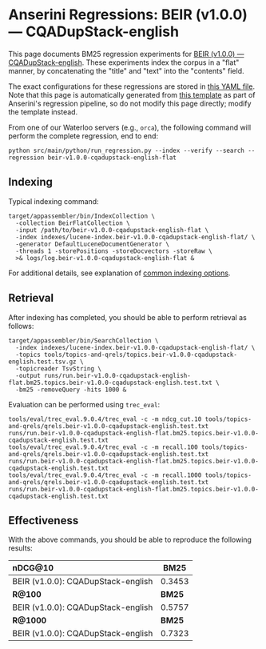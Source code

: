 # Anserini Regressions: BEIR (v1.0.0) &mdash; CQADupStack-english

This page documents BM25 regression experiments for [BEIR (v1.0.0) &mdash; CQADupStack-english](http://beir.ai/).
These experiments index the corpus in a "flat" manner, by concatenating the "title" and "text" into the "contents" field.

The exact configurations for these regressions are stored in [this YAML file](../src/main/resources/regression/beir-v1.0.0-cqadupstack-english-flat.yaml).
Note that this page is automatically generated from [this template](../src/main/resources/docgen/templates/beir-v1.0.0-cqadupstack-english-flat.template) as part of Anserini's regression pipeline, so do not modify this page directly; modify the template instead.

From one of our Waterloo servers (e.g., `orca`), the following command will perform the complete regression, end to end:

```
python src/main/python/run_regression.py --index --verify --search --regression beir-v1.0.0-cqadupstack-english-flat
```

## Indexing

Typical indexing command:

```
target/appassembler/bin/IndexCollection \
  -collection BeirFlatCollection \
  -input /path/to/beir-v1.0.0-cqadupstack-english-flat \
  -index indexes/lucene-index.beir-v1.0.0-cqadupstack-english-flat/ \
  -generator DefaultLuceneDocumentGenerator \
  -threads 1 -storePositions -storeDocvectors -storeRaw \
  >& logs/log.beir-v1.0.0-cqadupstack-english-flat &
```

For additional details, see explanation of [common indexing options](common-indexing-options.md).

## Retrieval

After indexing has completed, you should be able to perform retrieval as follows:

```
target/appassembler/bin/SearchCollection \
  -index indexes/lucene-index.beir-v1.0.0-cqadupstack-english-flat/ \
  -topics tools/topics-and-qrels/topics.beir-v1.0.0-cqadupstack-english.test.tsv.gz \
  -topicreader TsvString \
  -output runs/run.beir-v1.0.0-cqadupstack-english-flat.bm25.topics.beir-v1.0.0-cqadupstack-english.test.txt \
  -bm25 -removeQuery -hits 1000 &
```

Evaluation can be performed using `trec_eval`:

```
tools/eval/trec_eval.9.0.4/trec_eval -c -m ndcg_cut.10 tools/topics-and-qrels/qrels.beir-v1.0.0-cqadupstack-english.test.txt runs/run.beir-v1.0.0-cqadupstack-english-flat.bm25.topics.beir-v1.0.0-cqadupstack-english.test.txt
tools/eval/trec_eval.9.0.4/trec_eval -c -m recall.100 tools/topics-and-qrels/qrels.beir-v1.0.0-cqadupstack-english.test.txt runs/run.beir-v1.0.0-cqadupstack-english-flat.bm25.topics.beir-v1.0.0-cqadupstack-english.test.txt
tools/eval/trec_eval.9.0.4/trec_eval -c -m recall.1000 tools/topics-and-qrels/qrels.beir-v1.0.0-cqadupstack-english.test.txt runs/run.beir-v1.0.0-cqadupstack-english-flat.bm25.topics.beir-v1.0.0-cqadupstack-english.test.txt
```

## Effectiveness

With the above commands, you should be able to reproduce the following results:

| **nDCG@10**                                                                                                  | **BM25**  |
|:-------------------------------------------------------------------------------------------------------------|-----------|
| BEIR (v1.0.0): CQADupStack-english                                                                           | 0.3453    |
| **R@100**                                                                                                    | **BM25**  |
| BEIR (v1.0.0): CQADupStack-english                                                                           | 0.5757    |
| **R@1000**                                                                                                   | **BM25**  |
| BEIR (v1.0.0): CQADupStack-english                                                                           | 0.7323    |
